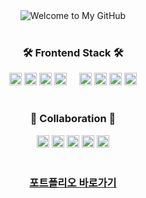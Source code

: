 <div align="center">
  
<img src="https://capsule-render.vercel.app/api?type=waving&color=80CBC4&height=100&section=header&text=Welcome%20to%20JangKyum%20GitHub%E2%AD%90&fontSize=30" alt="Welcome to My GitHub" />

</div>

<br>

<div align="center">
<h3>🛠️ Frontend Stack 🛠️</h3>
<img src="https://img.shields.io/badge/JavaScript-F7DF1E?style=flat-square&logo=javascript&logoColor=black&logoWidth=14&label=" alt="JavaScript" height="20" />
<img src="https://img.shields.io/badge/TypeScript-3178C6?style=flat-square&logo=typescript&logoColor=white&logoWidth=14&label=" alt="TypeScript" height="20" />
<img src="https://img.shields.io/badge/HTML5-E34F26?style=flat-square&logo=html5&logoColor=white&logoWidth=14&label=" alt="HTML5" height="20" />
<img src="https://img.shields.io/badge/CSS3-1572B6?style=flat-square&logo=css3&logoColor=white&logoWidth=14&label=" alt="CSS3" height="20" />
   
<img src="https://img.shields.io/badge/React-61DAFB?style=flat-square&logo=react&logoColor=black&logoWidth=14&label=" alt="React" height="20" />
<img src="https://img.shields.io/badge/Vue.js-42B883?style=flat-square&logo=vue.js&logoColor=white&logoWidth=14&label=" alt="Vue.js" height="20" />
<img src="https://img.shields.io/badge/Angular-DD0031?style=flat-square&logo=angular&logoColor=white&logoWidth=14&label=" alt="Angular" height="20" />
<img src="https://img.shields.io/badge/Next.js-000000?style=flat-square&logo=next.js&logoColor=white&logoWidth=14&label=" alt="Next.js" height="20" />
</div>

<br>

<div align="center">
<h3>🤝 Collaboration 🤝 </h3>
<a href="[https://github.com](https://github.com/)"><img src="https://img.shields.io/badge/GitHub-181717?style=flat-square&logo=github&logoColor=white&logoWidth=14&label=" alt="GitHub" height="20" /></a>
<a href="[https://notion.so](https://notion.so/)"><img src="https://img.shields.io/badge/Notion-000000?style=flat-square&logo=notion&logoColor=white&logoWidth=14&label=" alt="Notion" height="20" /></a>
<a href="[https://slack.com](https://slack.com/)"><img src="https://img.shields.io/badge/Slack-4A154B?style=flat-square&logo=slack&logoColor=white&logoWidth=14&label=" alt="Slack" height="20" /></a>
<a href="https://www.figma.com/"><img src="https://img.shields.io/badge/Figma-F24E1E?style=flat-square&logo=figma&logoColor=white&logoWidth=14&label=" alt="Figma" height="20" /></a>
<a href="https://discord.com/"><img src="https://img.shields.io/badge/Discord-5865F2?style=flat-square&logo=discord&logoColor=white&logoWidth=14&label=" alt="Discord" height="20" /></a>
</div>

<br>

<h3 align="center">
  <a href="https://jangkyum.github.io/resume/" target="_blank"><strong>포트폴리오 바로가기</strong></a>
</h3>
